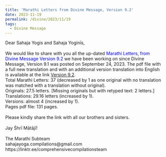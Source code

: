```yaml
---
title: 'Marathi Letters from Divine Message, Version 9.2'
date: 2023-11-19
permalink: /divine/2023/11/19
tags:
  - Divine Message
---
```


<p>
Dear Sahaja Yogis and Sahaja Yoginīs,<br>
<br>
We would like to share with you all the up-dated <font color="blue">Marathi Letters, from Divine Message Version 9.2</font> we have been working on since Divine Message, Version 9.1 was posted on September 24, 2023. The pdf file with a full new translation and with an additional version translation into English is available at the link <a href="https://bit.ly/Divine_Message_V_9_2">Version 9.2</a>.<br>
Total Marathi Letters: 37 (decreased by 1 as one original with no translation was matched with a translation without original).<br>
Originals: 27.5 letters. [Missing originals but with retyped text: 2 letters.]<br>
Translations: 29.16 letters (increased by 1).<br>
Versions: almost 4 (increased by 1).<br>
Pages pdf file: 131 pages.<br>
<br>
Please kindly share the link with all our brothers and sisters.<br>
<br>
Jay Śhrī Mātājī!<br>
<br>
The Marathi Subteam<br>
sahajayoga.compilations@gmail.com<br>
https://linktr.ee/comprehensivecompilationsteam<br>
</p>